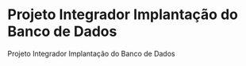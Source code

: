 # Projeto Integrador Implantação do Banco de Dados
Projeto Integrador Implantação do Banco de Dados
